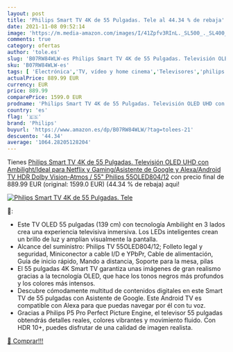 ```yaml
---
layout: post
title: 'Philips Smart TV 4K de 55 Pulgadas. Tele al 44.34 % de rebaja'
date: 2021-11-08 09:52:14
image: 'https://m.media-amazon.com/images/I/41Zpfv3RInL._SL500_._SL400_.jpg'
comments: true
category: ofertas
author: 'tole.es'
slug: 'B07RW84WLW-es Philips Smart TV 4K de 55 Pulgadas. Televisión OLED UHD...'
sku: 'B07RW84WLW-es'
tags: [ 'Electrónica','TV, vídeo y home cinema','Televisores','philips','smart','tv', ]
actualPrice: 889.99 EUR
currency: EUR
price: 889.99
comparePrice: 1599.0 EUR
prodname: 'Philips Smart TV 4K de 55 Pulgadas. Televisión OLED UHD con Ambilight/Ideal para Netflix y Gaming/Asistente de Google y Alexa/Android TV  HDR  Dolby Vision-Atmos / 55" Philips 55OLED804/12'
country: 'es'
flag: '🇪🇸'
brand: 'Philips'
buyurl: 'https://www.amazon.es/dp/B07RW84WLW/?tag=tolees-21'
descuento: '44.34'
average: '1064.28205128204'
---
```


Tienes [Philips Smart TV 4K de 55 Pulgadas. Televisión OLED UHD con Ambilight/Ideal para Netflix y Gaming/Asistente de Google y Alexa/Android TV  HDR  Dolby Vision-Atmos / 55" Philips 55OLED804/12](https://www.amazon.es/dp/B07RW84WLW/?tag=tolees-21) con precio final de  889.99 EUR (original: 1599.0 EUR) (44.34 %  de rebaja) aqui!

[![Philips Smart TV 4K de 55 Pulgadas. Tele](https://m.media-amazon.com/images/I/41Zpfv3RInL._SL500_._SL400_.jpg)](https://www.amazon.es/dp/B07RW84WLW/?tag=tolees-21)

🔎:

- Este TV OLED 55 pulgadas (139 cm) con tecnología Ambilight en 3 lados crea una experiencia televisiva inmersiva. Los LEDs inteligentes crean un brillo de luz y amplían visualmente la pantalla.
- Alcance del suministro: Philips TV 55OLED804/12; Folleto legal y seguridad, Miniconector a cable I/D e YPbPr, Cable de alimentación, Guía de inicio rápido, Mando a distancia, Soporte para la mesa, pilas
- El 55 pulgadas 4K Smart TV garantiza unas imágenes de gran realismo gracias a la tecnología OLED, que hace los tonos negros más profundos y los colores más intensos.
- Descubre cómodamente multitud de contenidos digitales en este Smart TV de 55 pulgadas con Asistente de Google. Este Android TV es compatible con Alexa para que puedas navegar por él con tu voz.
- Gracias a Philips P5 Pro Perfect Picture Engine, el televisor 55 pulgadas obtendrás detalles reales, colores vibrantes y movimiento fluido. Con HDR 10+, puedes disfrutar de una calidad de imagen realista.

[🛒 Comprar!!!](https://www.amazon.es/dp/B07RW84WLW/?tag=tolees-21)
